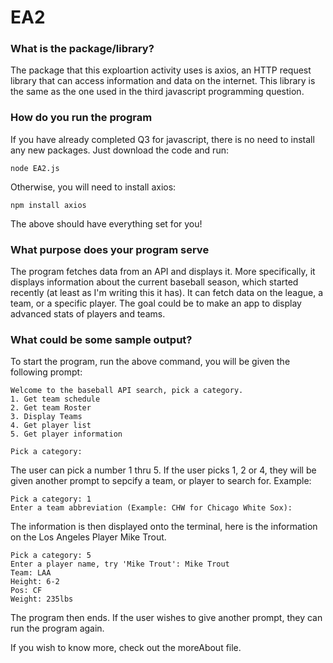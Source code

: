 # EA2
### What is the package/library?
The package that this exploartion activity uses is axios, an HTTP request library that can access information and data on the internet. This library is the same as the one used in the third javascript programming question.
### How do you run the program
If you have already completed Q3 for javascript, there is no need to install any new packages. Just download the code and run:
```
node EA2.js
```
Otherwise, you will need to install axios:
```
npm install axios
```
The above should have everything set for you!
### What purpose does your program serve
The program fetches data from an API and displays it. More specifically, it displays information about the current baseball season, which started recently (at least as I'm writing this it has).
It can fetch data on the league, a team, or a specific player. The goal could be to make an app to display advanced stats of players and teams. 
### What could be some sample output?
To start the program, run the above command, you will be given the following prompt:
```
Welcome to the baseball API search, pick a category.
1. Get team schedule
2. Get team Roster
3. Display Teams
4. Get player list
5. Get player information

Pick a category:
```
The user can pick a number 1 thru 5. If the user picks 1, 2 or 4, they will be given another prompt to sepcify a team, or player to search for.
Example: 
```
Pick a category: 1
Enter a team abbreviation (Example: CHW for Chicago White Sox):
```
The information is then displayed onto the terminal, here is the information on the Los Angeles Player Mike Trout.
```
Pick a category: 5
Enter a player name, try 'Mike Trout': Mike Trout
Team: LAA
Height: 6-2
Pos: CF
Weight: 235lbs
```
The program then ends. If the user wishes to give another prompt, they can run the program again.

If you wish to know more, check out the moreAbout file.
